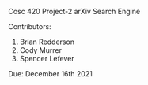 Cosc 420
Project-2
arXiv Search Engine

Contributors:
1) Brian Redderson
2) Cody Murrer
3) Spencer Lefever

Due: December 16th 2021
